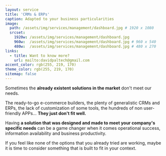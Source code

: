 ```yaml
---
layout: service
title: 'CRMs & ERPs'
caption: Adapted to your business particularities
image: 
  path: /assets/img/services/management/dashboard.jpg # 1920 x 1080
  srcset: 
    1920w: /assets/img/services/management/dashboard.jpg
    960w:  /assets/img/services/management/dashboard.jpg # 960 x 540
    480w:  /assets/img/services/management/dashboard.jpg # 480 x 270
links:
  - title: Want to know more?
    url: mailto:davidpaltech@gmail.com
accent_color: rgb(255, 219, 170)
theme_color: rgb(255, 219, 170)
sitemap: false
---
```


Sometimes the <b>already existent solutions in the market</b> don't meet our needs.

The ready-to-go e-commerce builders, the plenty of generalistic CRMs and ERPs, the lack of customization of some tools, the hundreds of non user-friendly APPs... <b>They just don't fit well.</b>

Having <b>a solution that was designed and made to meet your company's specific needs</b> can be a game changer when it comes operational success, information availability and business productivity.

If you feel like none of the options that you already tried are working, maybe it is time to consider something that is built to fit in your context.
<br><br>
